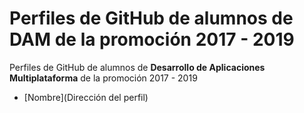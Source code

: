 # Perfiles de GitHub de alumnos de DAM de la promoción 2017 - 2019
Perfiles de GitHub de alumnos de **Desarrollo de Aplicaciones Multiplataforma** de la promoción 2017 - 2019

* [Nombre](Dirección del perfil)
